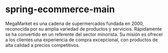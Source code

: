 # spring-ecommerce-main
MegaMarket es una cadena de supermercados fundada en 2000, reconocida por su amplia variedad de productos y servicios. Rápidamente se ha convertido en un referente del sector minorista. Su misión es ofrecer a los clientes una experiencia de compra excepcional, con productos de alta calidad a precios competitivos.
